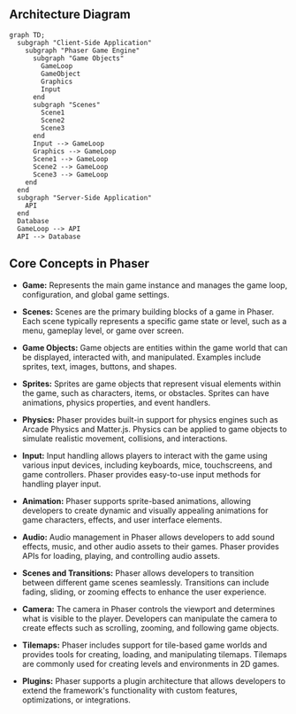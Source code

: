 ## Architecture Diagram

```mermaid
graph TD;
  subgraph "Client-Side Application"
    subgraph "Phaser Game Engine"
      subgraph "Game Objects"
        GameLoop
        GameObject
        Graphics
        Input
      end
      subgraph "Scenes"
        Scene1
        Scene2
        Scene3
      end
      Input --> GameLoop
      Graphics --> GameLoop
      Scene1 --> GameLoop
      Scene2 --> GameLoop
      Scene3 --> GameLoop
    end
  end
  subgraph "Server-Side Application"
    API
  end
  Database
  GameLoop --> API
  API --> Database
```

## Core Concepts in Phaser

- **Game:** Represents the main game instance and manages the game loop, configuration, and global game settings.

- **Scenes:** Scenes are the primary building blocks of a game in Phaser. Each scene typically represents a specific game state or level, such as a menu, gameplay level, or game over screen.

- **Game Objects:** Game objects are entities within the game world that can be displayed, interacted with, and manipulated. Examples include sprites, text, images, buttons, and shapes.

- **Sprites:** Sprites are game objects that represent visual elements within the game, such as characters, items, or obstacles. Sprites can have animations, physics properties, and event handlers.

- **Physics:** Phaser provides built-in support for physics engines such as Arcade Physics and Matter.js. Physics can be applied to game objects to simulate realistic movement, collisions, and interactions.

- **Input:** Input handling allows players to interact with the game using various input devices, including keyboards, mice, touchscreens, and game controllers. Phaser provides easy-to-use input methods for handling player input.

- **Animation:** Phaser supports sprite-based animations, allowing developers to create dynamic and visually appealing animations for game characters, effects, and user interface elements.

- **Audio:** Audio management in Phaser allows developers to add sound effects, music, and other audio assets to their games. Phaser provides APIs for loading, playing, and controlling audio assets.

- **Scenes and Transitions:** Phaser allows developers to transition between different game scenes seamlessly. Transitions can include fading, sliding, or zooming effects to enhance the user experience.

- **Camera:** The camera in Phaser controls the viewport and determines what is visible to the player. Developers can manipulate the camera to create effects such as scrolling, zooming, and following game objects.

- **Tilemaps:** Phaser includes support for tile-based game worlds and provides tools for creating, loading, and manipulating tilemaps. Tilemaps are commonly used for creating levels and environments in 2D games.

- **Plugins:** Phaser supports a plugin architecture that allows developers to extend the framework's functionality with custom features, optimizations, or integrations.
